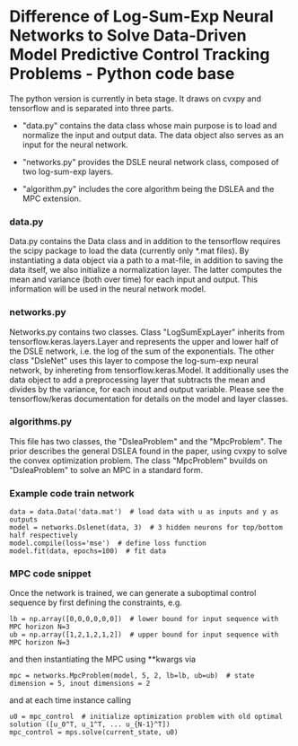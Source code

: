 Difference of Log-Sum-Exp Neural Networks to Solve Data-Driven Model  Predictive Control Tracking Problems - Python code base
========

The python version is currently in beta stage. It draws on cvxpy and tensorflow and is separated into three parts.

+ "data.py" contains the data class whose main purpose is to load and normalize the input and output data. The 
data object also serves as an input for the neural network.

+ "networks.py" provides the DSLE neural network class, composed of two log-sum-exp layers.

+ "algorithm.py" includes the core algorithm being the DSLEA and the MPC extension.

### data.py
Data.py contains the Data class and in addition to the tensorflow requires the scipy package to load the data
(currently only *.mat files). By instantiating a data object via a path to a mat-file, in addition to saving the data 
itself, we also initialize a normalization layer. The latter computes the mean and variance (both over time) for each 
input and output. This information will be used in the neural network model.

### networks.py
Networks.py contains two classes. Class "LogSumExpLayer" inherits from tensorflow.keras.layers.Layer and represents the
upper and lower half of the DSLE network, i.e. the log of the sum of the exponentials.
The other class "DsleNet" uses this layer to compose the log-sum-exp neural network, by inhereting from 
tensorflow.keras.Model. It additionally uses the data object to add a preprocessing layer that subtracts the mean and
divides by the variance, for each inout and output variable. Please see the tensorflow/keras documentation for details
on the model and layer classes.

### algorithms.py
This file has two classes, the "DsleaProblem" and the "MpcProblem". The prior describes the general DSLEA found in the
paper, using cvxpy to solve the convex optimization problem. The class "MpcProblem" bvuilds on "DsleaProblem" to solve
an MPC in a standard form.

### Example code train network
    data = data.Data('data.mat')  # load data with u as inputs and y as outputs
    model = networks.Dslenet(data, 3)  # 3 hidden neurons for top/bottom half respectively
    model.compile(loss='mse')  # define loss function
    model.fit(data, epochs=100)  # fit data

### MPC code snippet
Once the network is trained, we can generate a suboptimal control sequence by first defining the constraints, e.g. 
    
    lb = np.array([0,0,0,0,0,0])  # lower bound for input sequence with MPC horizon N=3
    ub = np.array([1,2,1,2,1,2])  # upper bound for input sequence with MPC horizon N=3

and then instantiating the MPC using **kwargs via
    
    mpc = networks.MpcProblem(model, 5, 2, lb=lb, ub=ub)  # state dimension = 5, inout dimensions = 2

and at each time instance calling

    u0 = mpc_control  # initialize optimization problem with old optimal solution ([u_0^T, u_1^T, ... u_{N-1}^T])
    mpc_control = mps.solve(current_state, u0)
